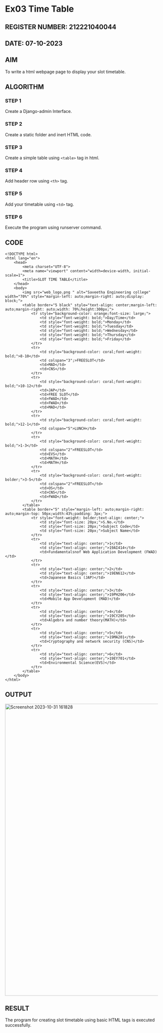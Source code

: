 # Ex03 Time Table
## REGISTER NUMBER: 212221040044
## DATE: 07-10-2023
## AIM
To write a html webpage page to display your slot timetable.

## ALGORITHM
### STEP 1
Create a Django-admin Interface.

### STEP 2
Create a static folder and inert HTML code.

### STEP 3
Create a simple table using ```<table>``` tag in html.

### STEP 4
Add header row using ```<th>``` tag.

### STEP 5
Add your timetable using ```<td>``` tag.

### STEP 6
Execute the program using runserver command.

## CODE
```
<!DOCTYPE html>
<html lang="en">
    <head>
        <meta charset="UTF-8">
        <meta name="viewport" content="width=device-width, initial-scale=1">
        <title>SLOT TIME TABLE</title>
    </head>
    <body>
        <img src="web_logo.png " alt="Saveetha Engineering college" width="70%" style="margin-left: auto;margin-right: auto;display: block;">
        <table border="5 black" style="text-align: center;margin-left: auto;margin-right: auto;width: 70%;height:300px;">
            <tr style="background-color: orange;font-size: large;">
                <td style="font-weight: bold;">Day/Time</td>
                <td style="font-weight: bold;">Monday</td>
		        <td style="font-weight: bold;">Tuesday</td>
                <td style="font-weight: bold;">Wednesday</td>
                <td style="font-weight: bold;">Thursday</td>
                <td style="font-weight: bold;">Friday</td>
            </tr>
            <tr>
                <td style="background-color: coral;font-weight: bold;">8-10</td>
                <td colspan="3";>FREESLOT</td>
                <td>MAD</td>
                <td>CNS</td>
            </tr>
            <tr>
                <td style="background-color: coral;font-weight: bold;">10-12</td>
                <td>JAP</td>
                <td>FREE SLOT</td>
                <td>FWAD</td>
                <td>FWAD</td>
                <td>MAD</td>
            </tr>
            <tr>
                <td style="background-color: coral;font-weight: bold;">12-1</td>
                <td colspan="5">LUNCH</td>
            </tr>
            <tr>
                <td style="background-color: coral;font-weight: bold;">1-3</td>
                <td colspan="2">FREESLOT</td>
                <td>EVS</td>
                <td>MATH</td>
                <td>MATH</td>
            </tr>
            <tr>
                <td style="background-color: coral;font-weight: bolder;">3-5</td>
                <td colspan="2">FREESLOT</td>
                <td>OS</td>
                <td>CNS</td>
                <td>FWAD</td>
            </tr>
        </table>
        <table border="5" style="margin-left: auto;margin-right: auto;margin-top: 50px;width:43%;padding: 3px;">
            <tr style="font-weight: bolder;text-align: center;">
                <td style="font-size: 20px;">S.No.</td>
                <td style="font-size: 20px;">Subject Code</td>
                <td style="font-size: 20px;">Subject Name</td>
            </tr>
            <tr>
                <td style="text-align: center;">1</td>
                <td style="text-align: center;">19AI414</td>
                <td>Fundamentalsnof Web Application Development (FWAD)</td>
            </tr>
            <tr>
                <td style="text-align: center;">2</td>
                <td style="text-align: center;">19EN612</td>
                <td>Japanese Basics (JAP)</td>
            </tr>
            <tr>
                <td style="text-align: center;">3</td>
                <td style="text-align: center;">19PH206</td>
                <td>Mobile App Development (MAD)</td>
            </tr>
            <tr>
                <td style="text-align: center;">4</td>
                <td style="text-align: center;">19CY205</td>
                <td>Algebra and number theory(MATH)</td>
            </tr>
            <tr>
                <td style="text-align: center;">5</td>
                <td style="text-align: center;">19MA201</td>
                <td>Cryptography and network security (CNS)</td>
            </tr>
            <tr>
                <td style="text-align: center;">6</td>
                <td style="text-align: center;">19EY701</td>
                <td>Environmental Science(EVS)</td>
            </tr>
        </table>
    </body>
</html>
```
## OUTPUT
<img width="960" alt="Screenshot 2023-10-31 161828" src="https://github.com/divvisha/FWAD-EX-3/assets/127508123/a4d97fb2-2e7a-4fd1-aedf-9321c637ad69">


## RESULT
The program for creating slot timetable using basic HTML tags is executed successfully.

